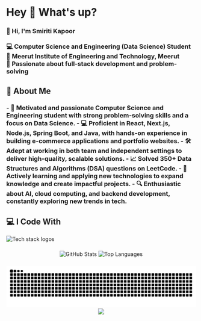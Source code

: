 <div align="center"></div>

<h1 align="left">Hey 👋 What's up?</h1>

<h3 align="left">👋 Hi, I'm Smiriti Kapoor  
<br><br>💻 <b>Computer Science and Engineering (Data Science) Student</b>  
<br>🏫 <b>Meerut Institute of Engineering and Technology, Meerut</b>  
<br>🚀 Passionate about <b>full-stack development</b> and <b>problem-solving</b>
</h3>

###

<h2 align="left">📌 About Me</h2>

<h3 align="left">
- 🎯 Motivated and passionate <b>Computer Science and Engineering student</b> with strong problem-solving skills and a focus on <b>Data Science</b>.  
- 💻 Proficient in <b>React, Next.js, Node.js, Spring Boot, and Java</b>, with hands-on experience in building <b>e-commerce applications</b> and <b>portfolio websites</b>.  
- 🛠️ Adept at working in both <b>team and independent settings</b> to deliver high-quality, scalable solutions.  
- 📈 Solved <b>350+ Data Structures and Algorithms (DSA) questions</b> on LeetCode.  
- 🚀 Actively learning and applying new technologies to expand knowledge and create impactful projects.  
- 🔍 Enthusiastic about <b>AI, cloud computing, and backend development</b>, constantly exploring new trends in tech.
</h3>

###

<h2 align="left">💻 I Code With</h2>

<div align="left">
  <img src="https://skillicons.dev/icons?i=bootstrap,html,js,mongodb,mysql,nodejs,postman,postgres,react,redux,spring,supabase,vite,c,css,discord,github,idea,java,nextjs,tailwind,npm" height="40" alt="Tech stack logos" />
</div>

###

<div align="center">
  <img src="https://github-readme-stats.vercel.app/api?username=smiriti911&hide_title=false&hide_rank=false&show_icons=true&include_all_commits=true&count_private=true&disable_animations=false&theme=dracula&locale=en&hide_border=false&order=1" height="150" alt="GitHub Stats" />
  <img src="https://github-readme-stats.vercel.app/api/top-langs?username=smiriti911&locale=en&hide_title=false&layout=compact&card_width=320&langs_count=5&theme=dracula&hide_border=false&order=2" height="150" alt="Top Languages" />
</div>

###

<img src="https://github.com/smiriti911/smiriti911/blob/output/snake.svg" alt="Snake animation" />

<div align="center">
  <img src="https://profile-counter.glitch.me/smiriti911/count.svg?" />
</div>

